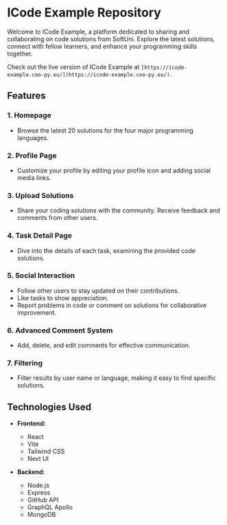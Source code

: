 # ICode Example Repository

Welcome to ICode Example, a platform dedicated to sharing and collaborating on code solutions from SoftUni. Explore the latest solutions, connect with fellow learners, and enhance your programming skills together.


Check out the live version of ICode Example at `[https://icode-example.ceo-py.eu/](https://icode-example.ceo-py.eu/)`.


## Features

### 1. Homepage

- Browse the latest 20 solutions for the four major programming languages.

### 2. Profile Page

- Customize your profile by editing your profile icon and adding social media links.

### 3. Upload Solutions

- Share your coding solutions with the community. Receive feedback and comments from other users.

### 4. Task Detail Page

- Dive into the details of each task, examining the provided code solutions.

### 5. Social Interaction

- Follow other users to stay updated on their contributions.
- Like tasks to show appreciation.
- Report problems in code or comment on solutions for collaborative improvement.

### 6. Advanced Comment System

- Add, delete, and edit comments for effective communication.

### 7. Filtering

- Filter results by user name or language, making it easy to find specific solutions.

## Technologies Used

- **Frontend:**
  - React
  - Vite
  - Tailwind CSS
  - Next UI

- **Backend:**
  - Node.js
  - Express
  - GitHub API
  - GraphQL Apollo
  - MongoDB

